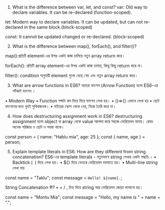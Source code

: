 1. What is the difference between var, let, and const?
var: Old way to declare variables. It can be re-declared (function-scoped).

let: Modern way to declare variables. It can be updated, but can not re-declared in the same block.(block-scoped)

const: It cannot be updated changed or re-declared. (block-scoped)
<!--!-----------------------------------------------  -->
2. What is the difference between map(), forEach(), and filter()?

map():প্রতিটি element-এর উপর একটা কাজ চালিয়ে নতুন array return করে।

forEach(): প্রতিটি array element-এর উপর একটা কাজ চালায়, কিন্তু কিছু return করে না।

filter(): condition অনুযায়ী element গুলো বেছে নেয় এবং নতুন array return করে।

<!--!-----------------------------------------------  -->

3. What are arrow functions in ES6?
 অ্যারো ফাংশন (Arrow Function) হলো ES6-এর শর্টকাট ফাংশন ।

• Modern Way
• Function শব্দটা বাদ দিয়ে দিয়ে ফাংশন লেখা হয়।
• ()=>{} এভাবে লেখা হয় 
• ছোট ফাংশনের জন্য খুবই সুবিধাজনক।
• বাইরের স্কোপ থেকে নেয়, নিজে তৈরি করে না।

<!--!-----------------------------------------------  -->

4. How does destructuring assignment work in ES6?
  destructuring assignment হলো object বা array থেকে value আলাদা করে সহজে ভেরিয়েবল বানায়।
কোড অনেক পরিষ্কার ও ছোট ও সহজ থাকে।

const person = { name: "Hablu mia", age: 25 };
const { name, age } = person;

<!--!-----------------------------------------------  -->

5. Explain template literals in ES6. How are they different from string concatenation?
   ES6-এর template literals - নতুনভাবে string লেখার একটা  পদ্ধতি.।
• Backtick (` `) দিয়ে লেখা হয়।
• ${} দিয়ে ভেতরে ভেরিয়েবল ববসাতে হয়।
• Multi-line string  লেখা যায়

const name = "Taklu";
const message = `Hello! ${name}.`;


String Concatenation কী?
• + / , চিহ্ন দিয়ে string আর ভেরিয়েবল জোড়া লাগানো হয়।

const name = "Montu Mia";
const message = "Hello, my name is " + name + ".";


<!--!-----------------------------------------------  -->



